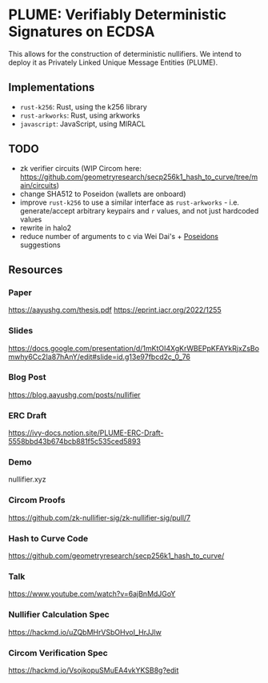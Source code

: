 # PLUME: Verifiably Deterministic Signatures on ECDSA

This allows for the construction of deterministic nullifiers. We intend to deploy it as Privately Linked Unique Message Entities (PLUME).

## Implementations

- `rust-k256`: Rust, using the k256 library
- `rust-arkworks`: Rust, using arkworks
- `javascript`: JavaScript, using MIRACL

## TODO

- zk verifier circuits (WIP Circom here: https://github.com/geometryresearch/secp256k1_hash_to_curve/tree/main/circuits)
- change SHA512 to Poseidon (wallets are onboard)
- improve `rust-k256` to use a similar interface as `rust-arkworks` - i.e.
  generate/accept arbitrary keypairs and `r` values, and not just hardcoded
  values
- rewrite in halo2
- reduce number of arguments to c via Wei Dai's + [Poseidons](https://www.notion.so/mantanetwork/PLUME-Discussion-6f4b7e7cf63e4e33976f6e697bf349ff?pvs=4) suggestions

## Resources

### Paper
https://aayushg.com/thesis.pdf
https://eprint.iacr.org/2022/1255

### Slides
https://docs.google.com/presentation/d/1mKtOI4XgKrWBEPpKFAYkRjxZsBomwhy6Cc2Ia87hAnY/edit#slide=id.g13e97fbcd2c_0_76

### Blog Post
https://blog.aayushg.com/posts/nullifier

### ERC Draft
https://ivy-docs.notion.site/PLUME-ERC-Draft-5558bbd43b674bcb881f5c535ced5893

### Demo
nullifier.xyz

### Circom Proofs
https://github.com/zk-nullifier-sig/zk-nullifier-sig/pull/7

### Hash to Curve Code
https://github.com/geometryresearch/secp256k1_hash_to_curve/

### Talk
https://www.youtube.com/watch?v=6ajBnMdJGoY

### Nullifier Calculation Spec
https://hackmd.io/uZQbMHrVSbOHvoI_HrJJlw

### Circom Verification Spec
https://hackmd.io/VsojkopuSMuEA4vkYKSB8g?edit
